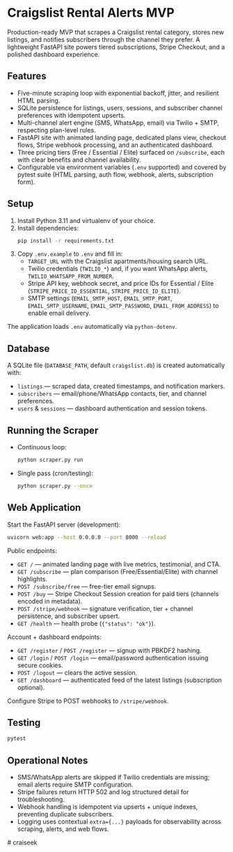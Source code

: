# Craigslist Rental Alerts MVP

Production-ready MVP that scrapes a Craigslist rental category, stores new listings, and notifies subscribers through the channel they prefer. A lightweight FastAPI site powers tiered subscriptions, Stripe Checkout, and a polished dashboard experience.

## Features
- Five-minute scraping loop with exponential backoff, jitter, and resilient HTML parsing.
- SQLite persistence for listings, users, sessions, and subscriber channel preferences with idempotent upserts.
- Multi-channel alert engine (SMS, WhatsApp, email) via Twilio + SMTP, respecting plan-level rules.
- FastAPI site with animated landing page, dedicated plans view, checkout flows, Stripe webhook processing, and an authenticated dashboard.
- Three pricing tiers (Free / Essential / Elite) surfaced on `/subscribe`, each with clear benefits and channel availability.
- Configurable via environment variables (`.env` supported) and covered by pytest suite (HTML parsing, auth flow, webhook, alerts, subscription form).

## Setup
1. Install Python 3.11 and virtualenv of your choice.
2. Install dependencies:
   ```bash
   pip install -r requirements.txt
   ```
3. Copy `.env.example` to `.env` and fill in:
   - `TARGET_URL` with the Craigslist apartments/housing search URL.
   - Twilio credentials (`TWILIO_*`) and, if you want WhatsApp alerts, `TWILIO_WHATSAPP_FROM_NUMBER`.
   - Stripe API key, webhook secret, and price IDs for Essential / Elite (`STRIPE_PRICE_ID_ESSENTIAL`, `STRIPE_PRICE_ID_ELITE`).
   - SMTP settings (`EMAIL_SMTP_HOST`, `EMAIL_SMTP_PORT`, `EMAIL_SMTP_USERNAME`, `EMAIL_SMTP_PASSWORD`, `EMAIL_FROM_ADDRESS`) to enable email delivery.

The application loads `.env` automatically via `python-dotenv`.

## Database
A SQLite file (`DATABASE_PATH`, default `craigslist.db`) is created automatically with:
- `listings` — scraped data, created timestamps, and notification markers.
- `subscribers` — email/phone/WhatsApp contacts, tier, and channel preferences.
- `users` & `sessions` — dashboard authentication and session tokens.

## Running the Scraper
- Continuous loop:
  ```bash
  python scraper.py run
  ```
- Single pass (cron/testing):
  ```bash
  python scraper.py --once
  ```

## Web Application
Start the FastAPI server (development):
```bash
uvicorn web:app --host 0.0.0.0 --port 8000 --reload
```

Public endpoints:
- `GET /` — animated landing page with live metrics, testimonial, and CTA.
- `GET /subscribe` — plan comparison (Free/Essential/Elite) with channel highlights.
- `POST /subscribe/free` — free-tier email signups.
- `POST /buy` — Stripe Checkout Session creation for paid tiers (channels encoded in metadata).
- `POST /stripe/webhook` — signature verification, tier + channel persistence, and subscriber upsert.
- `GET /health` — health probe (`{"status": "ok"}`).

Account + dashboard endpoints:
- `GET /register` / `POST /register` — signup with PBKDF2 hashing.
- `GET /login` / `POST /login` — email/password authentication issuing secure cookies.
- `POST /logout` — clears the active session.
- `GET /dashboard` — authenticated feed of the latest listings (subscription optional).

Configure Stripe to POST webhooks to `/stripe/webhook`.

## Testing
```bash
pytest
```

## Operational Notes
- SMS/WhatsApp alerts are skipped if Twilio credentials are missing; email alerts require SMTP configuration.
- Stripe failures return HTTP 502 and log structured detail for troubleshooting.
- Webhook handling is idempotent via upserts + unique indexes, preventing duplicate subscribers.
- Logging uses contextual `extra={...}` payloads for observability across scraping, alerts, and web flows.

#   c r a i s e e k  
 